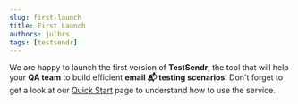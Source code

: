 ```yaml
---
slug: first-launch
title: First Launch
authors: julbrs
tags: [testsendr]
---
```


We are happy to launch the first version of **TestSendr**, the tool that will help your **QA team** to build efficient **email 📬 testing scenarios**! Don't forget to get a look at our [Quick Start](/docs/quick-start) page to understand how to use the service.

